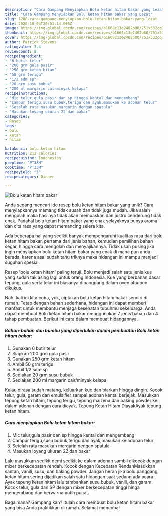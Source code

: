 ```yaml
---
description: "Cara Gampang Menyiapkan Bolu ketan hitam bakar yang Lezat"
title: "Cara Gampang Menyiapkan Bolu ketan hitam bakar yang Lezat"
slug: 1288-cara-gampang-menyiapkan-bolu-ketan-hitam-bakar-yang-lezat
date: 2020-10-04T20:51:14.005Z
image: https://img-global.cpcdn.com/recipes/b1668c13e2402b80/751x532cq70/bolu-ketan-hitam-bakar-foto-resep-utama.jpg
thumbnail: https://img-global.cpcdn.com/recipes/b1668c13e2402b80/751x532cq70/bolu-ketan-hitam-bakar-foto-resep-utama.jpg
cover: https://img-global.cpcdn.com/recipes/b1668c13e2402b80/751x532cq70/bolu-ketan-hitam-bakar-foto-resep-utama.jpg
author: Patrick Stevens
ratingvalue: 3.4
reviewcount: 8
recipeingredient:
- "6 butir telur"
- "200 grm gula pasir"
- "250 grm ketan hitam"
- "50 grm terigu"
- "1/2 sdm sp"
- "20 grm susu bubuk"
- "200 ml margarin cairminyak kelapa"
recipeinstructions:
- "Mic telur,gula pasir dan sp hingga kental dan mengembang"
- "Campur terigu,susu bubuk,terigu dan ayak,masukan ke adonan telur"
- "Setelah rata masukan margarin dengan spatula"
- "Masukan loyang ukuran 22 dan bakar"
categories:
- Resep
tags:
- bolu
- ketan
- hitam

katakunci: bolu ketan hitam 
nutrition: 213 calories
recipecuisine: Indonesian
preptime: "PT38M"
cooktime: "PT33M"
recipeyield: "3"
recipecategory: Dinner

---
```



![Bolu ketan hitam bakar](https://img-global.cpcdn.com/recipes/b1668c13e2402b80/751x532cq70/bolu-ketan-hitam-bakar-foto-resep-utama.jpg)

Anda sedang mencari ide resep bolu ketan hitam bakar yang unik? Cara menyiapkannya memang tidak susah dan tidak juga mudah. Jika salah mengolah maka hasilnya tidak akan memuaskan dan justru cenderung tidak enak. Padahal bolu ketan hitam bakar yang enak selayaknya punya aroma dan cita rasa yang dapat memancing selera kita.

Ada beberapa hal yang sedikit banyak mempengaruhi kualitas rasa dari bolu ketan hitam bakar, pertama dari jenis bahan, kemudian pemilihan bahan segar, hingga cara mengolah dan menyajikannya. Tidak usah pusing jika ingin menyiapkan bolu ketan hitam bakar yang enak di mana pun anda berada, karena asal sudah tahu triknya maka hidangan ini mampu menjadi suguhan spesial.

Resep &#39;bolu ketan hitam&#39; paling teruji. Bolu menjadi salah satu jenis kue yang sudah tak asing lagi untuk orang Indonesia. Kue yang berbahan dasar tepung, gula serta telur ini biasanya dipanggang dalam oven ataupun dikukus.


Nah, kali ini kita coba, yuk, ciptakan bolu ketan hitam bakar sendiri di rumah. Tetap dengan bahan sederhana, hidangan ini dapat memberi manfaat untuk membantu menjaga kesehatan tubuhmu sekeluarga. Anda dapat membuat Bolu ketan hitam bakar menggunakan 7 jenis bahan dan 4 tahap pembuatan. Berikut ini cara dalam membuat hidangannya.

<!--inarticleads1-->

##### Bahan-bahan dan bumbu yang diperlukan dalam pembuatan Bolu ketan hitam bakar:

1. Gunakan 6 butir telur
1. Siapkan 200 grm gula pasir
1. Gunakan 250 grm ketan hitam
1. Ambil 50 grm terigu
1. Ambil 1/2 sdm sp
1. Sediakan 20 grm susu bubuk
1. Sediakan 200 ml margarin cair/minyak kelapa


Kalau dirasa sudah matang, keluarkan kue dan biarkan hingga dingin. Kocok telur, gula, garam dan emulsifier sampai adonan kental berjejak. Masukkan tepung ketan hitam, tepung terigu, tepung maizena dan baking powder ke dalam adonan dengan cara diayak. Tepung Ketan Hitam DiayakAyak tepung ketan hitam. 

<!--inarticleads2-->

##### Cara menyiapkan Bolu ketan hitam bakar:

1. Mic telur,gula pasir dan sp hingga kental dan mengembang
1. Campur terigu,susu bubuk,terigu dan ayak,masukan ke adonan telur
1. Setelah rata masukan margarin dengan spatula
1. Masukan loyang ukuran 22 dan bakar


Lalu masukkan sedikit demi sedikit ke dalam adonan sambil dikocok dengan mixer berkecepatan rendah. Kocok dengan Kecepatan RendahMasukkan santan, vanili, susu, dan baking powder. Jangan heran jika bolu panggang ketan hitam sering dijadikan salah satu hidangan saat sedang ada acara. Ayak tepung ketan hitam lalu tambahkan susu bubuk, vanili, dan garam. Kocok telur, gula dan SP dengan mixer berkecepatan tinggi hinga mengembang dan berwarna putih pucat. 

Bagaimana? Gampang kan? Itulah cara membuat bolu ketan hitam bakar yang bisa Anda praktikkan di rumah. Selamat mencoba!
